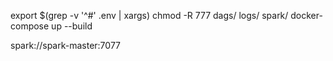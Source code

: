 export $(grep -v '^#' .env | xargs)
chmod -R 777 dags/ logs/ spark/
docker-compose up --build


spark://spark-master:7077